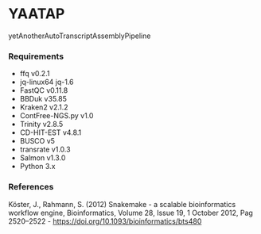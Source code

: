 # YAATAP
yetAnotherAutoTranscriptAssemblyPipeline

### Requirements

* ffq v0.2.1
* jq-linux64 jq-1.6
* FastQC v0.11.8
* BBDuk v35.85
* Kraken2 v2.1.2
* ContFree-NGS.py v1.0
* Trinity v2.8.5
* CD-HIT-EST v4.8.1
* BUSCO v5
* transrate v1.0.3
* Salmon v1.3.0
* Python 3.x

### References

Köster, J., Rahmann, S. (2012) Snakemake - a scalable bioinformatics workflow engine, Bioinformatics, Volume 28, Issue 19, 1 October 2012, Pag 2520–2522 - https://doi.org/10.1093/bioinformatics/bts480
